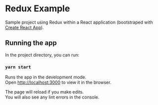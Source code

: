 # Redux Example

Sample project using Redux within a React application (bootstraped with [Create React App](https://github.com/facebook/create-react-app)).
## Running the app

In the project directory, you can run:

### `yarn start`

Runs the app in the development mode.\
Open [http://localhost:3000](http://localhost:3000) to view it in the browser.

The page will reload if you make edits.\
You will also see any lint errors in the console.
